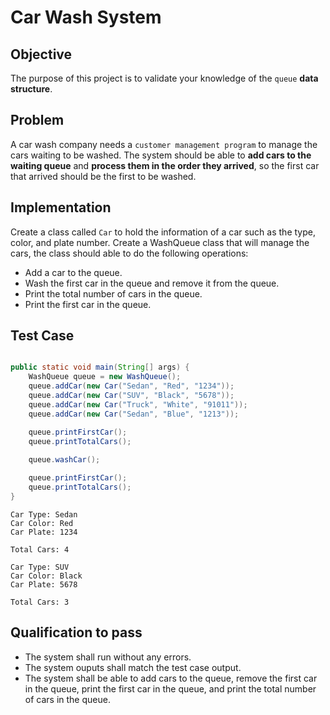 # Car Wash System

## Objective 
The purpose of this project is to validate your knowledge of the `queue` **data structure**. 

## Problem
A car wash company needs a `customer management program` to manage the cars waiting to be washed. The system should be able to **add cars to the waiting queue** and **process them in the order they arrived**, so the first car that arrived should be the first to be washed.

## Implementation 
Create a class called `Car` to hold the information of a car such as the type, color, and plate number.
Create a WashQueue class that will manage the cars, the class should able to do the following
operations:
- Add a car to the queue.
- Wash the first car in the queue and remove it from the queue.
- Print the total number of cars in the queue.
- Print the first car in the queue.


## Test Case 
```java

public static void main(String[] args) {
    WashQueue queue = new WashQueue();
    queue.addCar(new Car("Sedan", "Red", "1234"));
    queue.addCar(new Car("SUV", "Black", "5678"));
    queue.addCar(new Car("Truck", "White", "91011"));
    queue.addCar(new Car("Sedan", "Blue", "1213"));

    queue.printFirstCar();
    queue.printTotalCars();
    
    queue.washCar();

    queue.printFirstCar();
    queue.printTotalCars();
}

```

```OUTPUT
Car Type: Sedan
Car Color: Red
Car Plate: 1234

Total Cars: 4

Car Type: SUV
Car Color: Black
Car Plate: 5678

Total Cars: 3
```

## Qualification to pass 
- The system shall run without any errors.
- The system ouputs shall match the test case output.
- The system shall be able to add cars to the queue, remove the first car in the queue, print the first car in the queue, and print the total number of cars in the queue.
